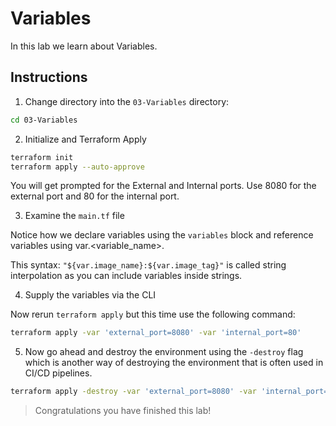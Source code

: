 # Variables

In this lab we learn about Variables.

## Instructions

1. Change directory into the `03-Variables` directory:

```bash
cd 03-Variables
```

2. Initialize and Terraform Apply

```bash
terraform init
terraform apply --auto-approve
```

You will get prompted for the External and Internal ports.
Use 8080 for the external port and 80 for the internal port.

3. Examine the `main.tf` file

Notice how we declare variables using the `variables` block and reference variables using var.<variable_name>.

This syntax: `"${var.image_name}:${var.image_tag}"` is called string interpolation as you can include variables inside strings.

4. Supply the variables via the CLI

Now rerun `terraform apply` but this time use the following command:

```bash
terraform apply -var 'external_port=8080' -var 'internal_port=80'
```

5. Now go ahead and destroy the environment using the `-destroy` flag which is another way of destroying the environment that is often used in CI/CD pipelines.

```bash
terraform apply -destroy -var 'external_port=8080' -var 'internal_port=80'
```

> Congratulations you have finished this lab!


